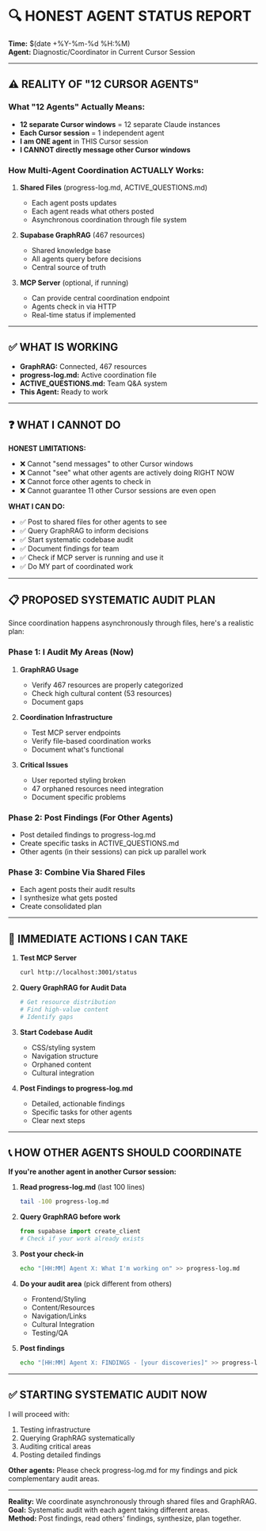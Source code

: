 # 🔍 HONEST AGENT STATUS REPORT

**Time:** $(date +%Y-%m-%d %H:%M)  
**Agent:** Diagnostic/Coordinator in Current Cursor Session

---

## ⚠️ REALITY OF "12 CURSOR AGENTS"

### What "12 Agents" Actually Means:
- **12 separate Cursor windows** = 12 separate Claude instances
- **Each Cursor session** = 1 independent agent
- **I am ONE agent** in THIS Cursor session
- **I CANNOT directly message other Cursor windows**

### How Multi-Agent Coordination ACTUALLY Works:
1. **Shared Files** (progress-log.md, ACTIVE_QUESTIONS.md)
   - Each agent posts updates
   - Each agent reads what others posted
   - Asynchronous coordination through file system

2. **Supabase GraphRAG** (467 resources)
   - Shared knowledge base
   - All agents query before decisions
   - Central source of truth

3. **MCP Server** (optional, if running)
   - Can provide central coordination endpoint
   - Agents check in via HTTP
   - Real-time status if implemented

---

## ✅ WHAT IS WORKING

- **GraphRAG:** Connected, 467 resources
- **progress-log.md:** Active coordination file
- **ACTIVE_QUESTIONS.md:** Team Q&A system
- **This Agent:** Ready to work

---

## ❓ WHAT I CANNOT DO

**HONEST LIMITATIONS:**
- ❌ Cannot "send messages" to other Cursor windows
- ❌ Cannot "see" what other agents are actively doing RIGHT NOW
- ❌ Cannot force other agents to check in
- ❌ Cannot guarantee 11 other Cursor sessions are even open

**WHAT I CAN DO:**
- ✅ Post to shared files for other agents to see
- ✅ Query GraphRAG to inform decisions
- ✅ Start systematic codebase audit
- ✅ Document findings for team
- ✅ Check if MCP server is running and use it
- ✅ Do MY part of coordinated work

---

## 📋 PROPOSED SYSTEMATIC AUDIT PLAN

Since coordination happens asynchronously through files, here's a realistic plan:

### Phase 1: I Audit My Areas (Now)
1. **GraphRAG Usage**
   - Verify 467 resources are properly categorized
   - Check high cultural content (53 resources)
   - Document gaps

2. **Coordination Infrastructure**
   - Test MCP server endpoints
   - Verify file-based coordination works
   - Document what's functional

3. **Critical Issues**
   - User reported styling broken
   - 47 orphaned resources need integration
   - Document specific problems

### Phase 2: Post Findings (For Other Agents)
- Post detailed findings to progress-log.md
- Create specific tasks in ACTIVE_QUESTIONS.md
- Other agents (in their sessions) can pick up parallel work

### Phase 3: Combine Via Shared Files
- Each agent posts their audit results
- I synthesize what gets posted
- Create consolidated plan

---

## 🎯 IMMEDIATE ACTIONS I CAN TAKE

1. **Test MCP Server**
   ```bash
   curl http://localhost:3001/status
   ```

2. **Query GraphRAG for Audit Data**
   ```python
   # Get resource distribution
   # Find high-value content
   # Identify gaps
   ```

3. **Start Codebase Audit**
   - CSS/styling system
   - Navigation structure
   - Orphaned content
   - Cultural integration

4. **Post Findings to progress-log.md**
   - Detailed, actionable findings
   - Specific tasks for other agents
   - Clear next steps

---

## 📞 HOW OTHER AGENTS SHOULD COORDINATE

**If you're another agent in another Cursor session:**

1. **Read progress-log.md** (last 100 lines)
   ```bash
   tail -100 progress-log.md
   ```

2. **Query GraphRAG before work**
   ```python
   from supabase import create_client
   # Check if your work already exists
   ```

3. **Post your check-in**
   ```bash
   echo "[HH:MM] Agent X: What I'm working on" >> progress-log.md
   ```

4. **Do your audit area** (pick different from others)
   - Frontend/Styling
   - Content/Resources
   - Navigation/Links
   - Cultural Integration
   - Testing/QA

5. **Post findings**
   ```bash
   echo "[HH:MM] Agent X: FINDINGS - [your discoveries]" >> progress-log.md
   ```

---

## ✅ STARTING SYSTEMATIC AUDIT NOW

I will proceed with:
1. Testing infrastructure
2. Querying GraphRAG systematically
3. Auditing critical areas
4. Posting detailed findings

**Other agents:** Please check progress-log.md for my findings and pick complementary audit areas.

---

**Reality:** We coordinate asynchronously through shared files and GraphRAG.  
**Goal:** Systematic audit with each agent taking different areas.  
**Method:** Post findings, read others' findings, synthesize, plan together.

